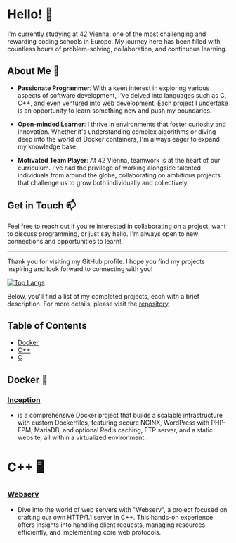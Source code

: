 # Hello! 👋

I'm currently studying at [42 Vienna](https://www.42vienna.com/), one of the most challenging and rewarding coding schools in Europe. My journey here has been filled with countless hours of problem-solving, collaboration, and continuous learning.

## About Me 🚀

- **Passionate Programmer**: With a keen interest in exploring various aspects of software development, I've delved into languages such as C, C++, and even ventured into web development. Each project I undertake is an opportunity to learn something new and push my boundaries.

- **Open-minded Learner**: I thrive in environments that foster curiosity and innovation. Whether it's understanding complex algorithms or diving deep into the world of Docker containers, I'm always eager to expand my knowledge base.

- **Motivated Team Player**: At 42 Vienna, teamwork is at the heart of our curriculum. I've had the privilege of working alongside talented individuals from around the globe, collaborating on ambitious projects that challenge us to grow both individually and collectively.
<!--
## My Projects 📁

Here, you'll find a collection of my projects, ranging from simple utilities to more complex applications. Each project is a testament to my learning journey, showcasing my growth as a programmer and my exploration of different technologies.

- **C/C++ Projects**: From implementing a custom standard library (`libft`) to creating a fractal generator (`fractol`), these projects highlight my foundational skills in C and C++.

- **Web Development**: My foray into web development includes building a web server (`webserver`) and experimenting with Docker for application deployment (`incubation-docker`).

- **Miscellaneous**: You'll also find projects like `get_next_line`, `ft_printf`, and `cub3D`, among others, reflecting my broad interests and the variety of challenges I enjoy tackling.
-->
## Get in Touch 📫

Feel free to reach out if you're interested in collaborating on a project, want to discuss programming, or just say hello. I'm always open to new connections and opportunities to learn!

---

Thank you for visiting my GitHub profile. I hope you find my projects inspiring and look forward to connecting with you!

[![Top Langs](https://github-readme-stats.vercel.app/api/top-langs/?username=windchaser-surf&layout=compact&langs_count=10&theme=radical)](https://github.com/windchaser-surf)

Below, you'll find a list of my completed projects, each with a brief description.
For more details, please visit the [repository](link-to-your-repo).

## Table of Contents

- [Docker](#docker)
- [C++](#cplusplus)
- [C](#c)

## Docker 🐋
### [Inception](https://github.com/windchaser-surf/inception.git)

- is a comprehensive Docker project that builds a scalable infrastructure with custom Dockerfiles, featuring secure NGINX, WordPress with PHP-FPM, MariaDB, and optional Redis caching, FTP server, and a static website, all within a virtualized environment.


# C++ 🖥️

### [Webserv](https://github.com/42Webserver/42-Vienna-Webserv.git)

- Dive into the world of web servers with "Webserv", a project focused on crafting our own HTTP/1.1 server in C++. This hands-on experience offers insights into handling client requests, managing resources efficiently, and implementing core web protocols.


<!--
🌱 I’m currently learning at 42 Vienna
**windchaser-surf/windchaser-surf** is a ✨ _special_ ✨ repository because its `README.md` (this file) appears on your GitHub profile.

Here are some ideas to get you started:

- 🔭 I’m currently working on ...
- 👯 I’m looking to collaborate on ...
- 🤔 I’m looking for help with ...
- 💬 Ask me about ...
- 📫 How to reach me: ...
- 😄 Pronouns: ...
- ⚡ Fun fact: ...
-->
